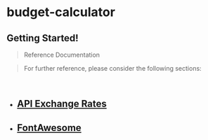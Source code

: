 ﻿# budget-calculator
## Getting Started!
> Reference Documentation

> For further reference, please consider the following sections:

<br>

* ## [API Exchange Rates](https://exchangerate.host/latest#/)
* ## [FontAwesome](https://fontawesome.com/)